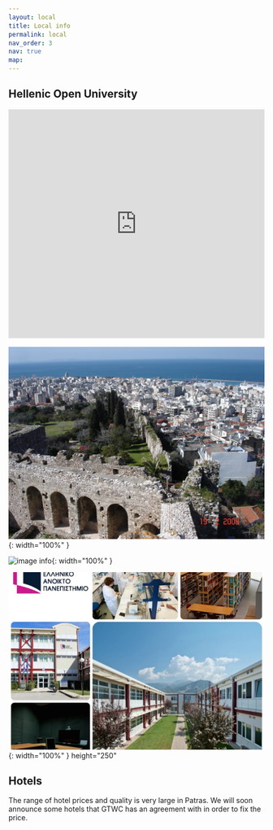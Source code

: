 ```yaml
---
layout: local
title: Local info
permalink: local
nav_order: 3
nav: true
map: 
---
```


Hellenic Open University
---------------------------------------
 

<iframe src="https://www.google.com/maps/embed?pb=!1m18!1m12!1m3!1d3135.141841731376!2d21.768324176409426!3d38.20660348716708!2m3!1f0!2f0!3f0!3m2!1i1024!2i768!4f13.1!3m3!1m2!1s0x135e49d966693855%3A0x8a9e099fd55ba51a!2sHellenic%20Open%20University!5e0!3m2!1sen!2sgr!4v1738224438683!5m2!1sen!2sgr" width="100%" height="450" style="border:0;" allowfullscreen="" loading="lazy" referrerpolicy="no-referrer-when-downgrade"></iframe>


![image info](assets/local/Patras1.jpg){: width="100%" }

![image info](../assets/local/Patras2.jpg){: width="100%" }

![image info](../assets/local/eap1.jpg){: width="100%" }
height="250"

Hotels
------

The range of hotel prices and quality is very large in Patras. 
We will soon announce some hotels that GTWC has an agreement with in order to fix the price. 

